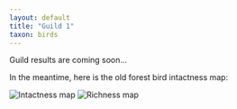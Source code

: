 ```yaml
---
layout: default
title: "Guild 1"
taxon: birds
---
```


Guild results are coming soon...

In the meantime, here is the old forest bird intactness map:

<img src="{{ site.contents }}/multispecies/guilds/birds-oldforest/birds-intactness-oldforest.png" class="img-responsive" alt="Intactness map"/>

<img src="{{ site.contents }}/multispecies/guilds/birds-oldforest/birds-richness-oldforest.png" class="img-responsive" alt="Richness map"/>
